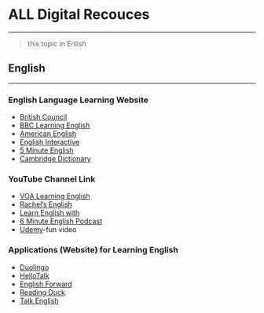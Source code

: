 # ALL Digital Recouces
---
> this topic in Enlish

## English 

---
### English Language Learning Website

* [British Council](https://learnenglish.britishcouncil.org/)
* [BBC Learning English](https://www.bbc.co.uk/learningenglish)
* [American English](https://americanenglish.state.gov/resources)
* [English Interactive](https://www.englishinteractive.net/)
* [5 Minute English](https://5minuteenglish.com/)
* [Cambridge Dictionary](https://dictionary.cambridge.org/)

### YouTube Channel Link
* [VOA Learning English](https://www.youtube.com/user/VOALearningEnglish)
* [Rachel’s English](https://www.youtube.com/user/rachelsenglish)
* [Learn English with](https://www.youtube.com/channel/UCeTVoczn9NOZA9blls3YgUg)
* [6 Minute English Podcast](https://www.bbc.co.uk/learningenglish/english/features/6-minute-english)
* [Udemy](https://www.udemy.com/topic/english-language/Udemy%3C/a)-fun video

### Applications (Website) for Learning English
* [Duolingo](https://www.duolingo.com/)
* [HelloTalk](https://www.hellotalk.com/)
* [English Forward](https://www.englishforums.com/)
* [Reading Duck](https://readingduck.com/)
* [Talk English](https://www.talkenglish.com/#google_vignette)


